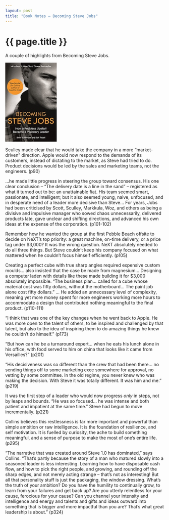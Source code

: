 ```yaml
---
layout: post
title: "Book Notes – Becoming Steve Jobs"
---
```


# {{ page.title }}

A couple of highlights from Becoming Steve Jobs.

![Book Cover of Becoming Steve Jobs](/images/posts/becoming-steve-jobs.jpg)

Sculley made clear that he would take the company in a more “market-driven”
direction. Apple would now respond to the demands of its customers, instead of
dictating to the market, as Steve had tried to do. Product decisions would be
led by the sales and marketing teams, not the engineers. (p90)

…he made little progress in steering the group toward consensus. His one clear
conclusion – “The delivery date is a line in the sand” – registered as what it
turned out to be: an unattainable fiat. His team seemed smart, passionate, and
intelligent; but it also seemed young, naive, unfocused, and in desperate need
of a leader more decisive than Steve… For years, Jobs had been criticised by
Scott, Sculley, Markkula, Woz, and others as being a divisive and impulsive
manager who sowed chaos unnecessarily, delivered products late, gave unclear
and shifting directions, and advanced his own ideas at the expense of the
corporation. (p101-102)

Remember how he wanted the group at the first Pebble Beach offsite to decide on
NeXT’s top priority: a great machine, on-time delivery, or a price tag under
$3,000? It was the wrong question. NeXT absolutely needed to do all three
things. But Steve couldn’t keep his company focused on what mattered when he
couldn’t focus himself efficiently. (p105)

Creating a perfect cube with true sharp angles required expensive custom
moulds… also insisted that the case be made from magnesium… Designing a
computer laden with details like these made building it for $3,000 absolutely
impossible. “The business plan… called for a cube whose material cost was fifty
dollars, without the motherboard… The paint job alone cost fifty dollars.” … He
added an unnecessary level of complexity, meaning yet more money spent for more
engineers working more hours to accommodate a design that contributed nothing
meaningful to the final product. (p110-111)

“I think that was one of  the key changes when he went back to Apple. He was
more open to the talent of others, to be inspired and challenged by that
talent, but also to the idea of inspiring them  to do amazing things he knew he
couldn’t do himself.” (p173)

“But how can he be a turnaround expert… when he eats his lunch alone in his
office, with food served to him on china that looks like it came from
Versailles?” (p201)

“His decisiveness was so different than the crew that had been there… no
sending things off to some marketing exec somewhere for approval, no vetting by
some committee. In the old regime, you never knew who was making the decision.
With Steve it was totally different. It was him and me.” (p219)

It was the first step of a leader who would now progress _only_ in steps, not
by leaps and bounds. “He was so focused… he was intense and both patient and
impatient at the same time.” Steve had begun to move incrementally. (p221)

Collins believes this restlessness is far more important and powerful than
simple ambition or raw intelligence. It is the foundation of resilience, and
self motivation. It is fuelled by curiosity, the ache to build something
meaningful, and a sense of purpose to make the most of one’s entire life.
(p295)

“The narrative that was created around Steve 1.0 has dominated,”  says Collins.
“That’s partly because the story of a man who matured slowly into a seasoned
leader is less interesting. Learning how to have disposable cash flow, and how
to pick the right people, and growing, and rounding off the sharp edges, and
not merely acting strange – that’s not as interesting! But all that personality
stuff is just the packaging, the window dressing. What’s the truth of your
ambition? Do you have the humility to continually grow, to learn from your
failures and get back up? Are you utterly relentless for your cause, ferocious
for your cause? Can you channel your intensity and intelligence and energy and
talents and gifts and ideas outward into something that is bigger and more
impactful than you are? That’s what great leadership is about.” (p324)
